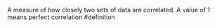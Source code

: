 A measure of how closely two sets of data are correlated. A value of 1 means perfect correlation
#definition